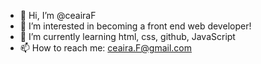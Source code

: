 - 👋 Hi, I’m @ceairaF
- 👀 I’m interested in becoming a front end web developer!
- 🌱 I’m currently learning html, css, github, JavaScript
- 📫 How to reach me: ceaira.F@gmail.com

<!---
ceairaF/ceairaF is a ✨ special ✨ repository because its `README.md` (this file) appears on your GitHub profile.
You can click the Preview link to take a look at your changes.
--->
